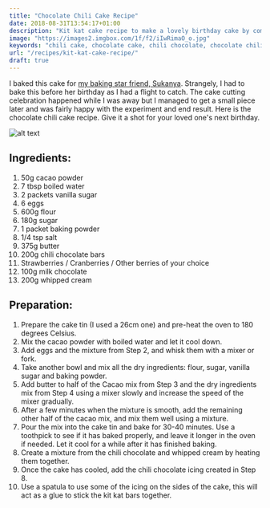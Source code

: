 ```yaml
---
title: "Chocolate Chili Cake Recipe"
date: 2018-08-31T13:54:17+01:00
description: "Kit kat cake recipe to make a lovely birthday cake by combining chocolate cake with kit kat bars."
image: "https://images2.imgbox.com/1f/f2/iIwRimaO_o.jpg"
keywords: "chili cake, chocolate cake, chili chocolate, chocolate chili, chocolate, birthday cake"
url: "/recipes/kit-kat-cake-recipe/"
draft: true
---
```


I baked this cake for <a href = "https://www.kanchalonka.com/" target = "_blank">my baking star friend, Sukanya</a>. Strangely, I had to bake this before her birthday as I had a flight to catch. The cake cutting celebration happened while I was away but I managed to get a small piece later and was fairly happy with the experiment and end result. Here is the chocolate chili cake recipe. Give it a shot for your loved one's next birthday.

![alt text](https://images2.imgbox.com/1f/f2/iIwRimaO_o.jpg "Chocolate Chili Cake Recipe")

## Ingredients:

1. 50g cacao powder
2. 7 tbsp boiled water
3. 2 packets vanilla sugar
4. 6 eggs
5. 600g flour
6. 180g sugar
7. 1 packet baking powder
8. 1/4 tsp salt
9. 375g butter
10. 200g chili chocolate bars
12. Strawberries / Cranberries / Other berries of your choice 
13. 100g milk chocolate
14. 200g whipped cream

## Preparation:

1. Prepare the cake tin (I used a 26cm one) and pre-heat the oven to 180 degrees Celsius.
2. Mix the cacao powder with boiled water and let it cool down.
3. Add eggs and the mixture from Step 2, and whisk them with a mixer or fork.
4. Take another bowl and mix all the dry ingredients: flour, sugar, vanilla sugar and baking powder.
5. Add butter to half of the Cacao mix from Step 3 and the dry ingredients mix from Step 4 using a mixer slowly and increase the speed of the mixer gradually.
6. After a few minutes when the mixture is smooth, add the remaining other half of the cacao mix, and mix them well using a mixture.
7. Pour the mix into the cake tin and bake for 30-40 minutes. Use a toothpick to see if it has baked properly, and leave it longer in the oven if needed. Let it cool for a while after it has finished baking.
8. Create a mixture from the chili chocolate and whipped cream by heating them together. 
9. Once the cake has cooled, add the chili chocolate icing created in Step 8. 
10. Use a spatula to use some of the icing on the sides of the cake, this will act as a glue to stick the kit kat bars together.
